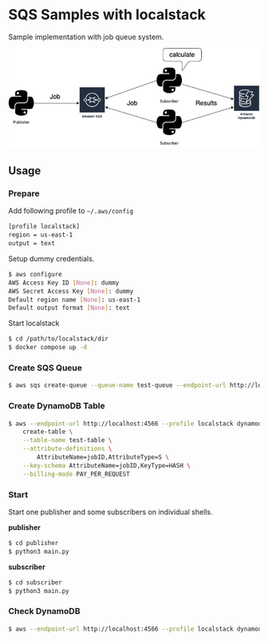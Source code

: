 # SQS Samples with localstack

Sample implementation with job queue system.

![System Architecture](./imgs/architecture.png )

## Usage

### Prepare

Add following profile to `~/.aws/config`

```sh
[profile localstack]
region = us-east-1
output = text
```

Setup dummy credentials.

```sh
$ aws configure
AWS Access Key ID [None]: dummy
AWS Secret Access Key [None]: dummy
Default region name [None]: us-east-1
Default output format [None]: text
```

Start localstack

```sh
$ cd /path/to/localstack/dir
$ docker compose up -d
```

### Create SQS Queue

```sh
$ aws sqs create-queue --queue-name test-queue --endpoint-url http://localhost:4566 --profile localstack
```

### Create DynamoDB Table

```sh
$ aws --endpoint-url http://localhost:4566 --profile localstack dynamodb \
    create-table \
    --table-name test-table \
    --attribute-definitions \
        AttributeName=jobID,AttributeType=S \
    --key-schema AttributeName=jobID,KeyType=HASH \
    --billing-mode PAY_PER_REQUEST
```

### Start 

Start one publisher and some subscribers on individual shells.

**publisher**

```sh
$ cd publisher
$ python3 main.py
```

**subscriber**

```sh
$ cd subscriber
$ python3 main.py
```

### Check DynamoDB

```sh
$ aws --endpoint-url http://localhost:4566 --profile localstack dynamodb scan --table-name test-table
```
